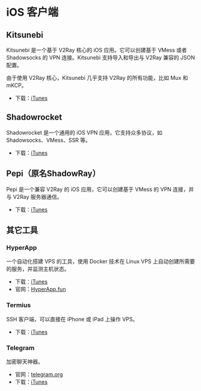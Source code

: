 # iOS 客户端

## Kitsunebi

Kitsunebi 是一个基于 V2Ray 核心的 iOS 应用。它可以创建基于 VMess 或者 Shadowsocks 的 VPN 连接。Kitsunebi 支持导入和导出与 V2Ray 兼容的 JSON 配置。

由于使用 V2Ray 核心，Kitsunebi 几乎支持 V2Ray 的所有功能，比如 Mux 和 mKCP。

* 下载：[iTunes](https://www.v2ray.com/itunes/us/kitsunebi/id1275446921/)

## Shadowrocket

Shadowrocket 是一个通用的 iOS VPN 应用，它支持众多协议，如 Shadowsocks、VMess、SSR 等。

* 下载：[iTunes](https://www.v2ray.com/itunes/us/shadowrocket/id932747118/)

## Pepi（原名ShadowRay）

Pepi 是一个兼容 V2Ray 的 iOS 应用，它可以创建基于 VMess 的 VPN 连接，并与 V2Ray 服务器通信。

* 下载：[iTunes](https://www.v2ray.com/itunes/us/pepi/id1283082051/)

## 其它工具

### HyperApp

一个自动化搭建 VPS 的工具，使用 Docker 技术在 Linux VPS 上自动创建所需要的服务，并监测主机状态。

* 下载：[iTunes](https://www.v2ray.com/itunes/us/hyperapp/id1179750280/)
* 官网：[HyperApp.fun](https://www.hyperapp.fun/)

### Termius

SSH 客户端，可以直接在 iPhone 或 iPad 上操作 VPS。

* 下载：[iTunes](https://www.v2ray.com/itunes/us/termius/id549039908/)

### Telegram

加密聊天神器。

* 官网：[telegram.org](https://telegram.org/)
* 下载：[iTunes](https://www.v2ray.com/itunes/us/telegram-messenger/id686449807/)
